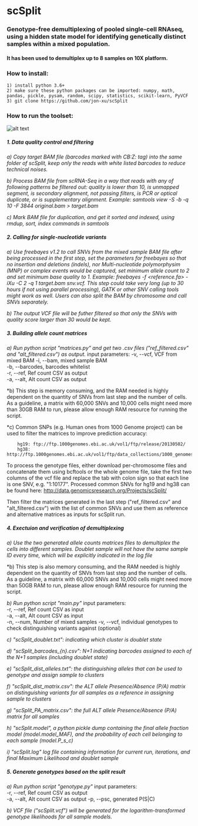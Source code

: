 # scSplit
### Genotype-free demultiplexing of pooled single-cell RNAseq, using a hidden state model for identifying genetically distinct samples within a mixed population.  
#### It has been used to demultiplex up to 8 samples on 10X platform.

### How to install:
    1) install python 3.6+
    2) make sure these python packages can be imported: numpy, math, pandas, pickle, pysam, random, scipy, statistics, scikit-learn, PyVCF
    3) git clone https://github.com/jon-xu/scSplit

### How to run the toolset:

![alt text](https://github.com/jon-xu/scSplit/blob/master/man/figure1_pipeline.png)

##### 1. Data quality control and filtering
   *a) Copy target BAM file (barcodes marked with CB:Z: tag) into the same folder of scSplit, keep only the reads with white listed barcodes to reduce technical noises.*
   
   *b) Process BAM file from scRNA-Seq in a way that reads with any of following patterns be filtered out: quality is lower than 10,  is unmapped segment, is secondary alignment, not passing filters, is PCR or optical duplicate, or is supplementary alignment. Example: samtools view -S -b -q 10 -F 3844 original.bam > target.bam*
   
   *c) Mark BAM file for duplication, and get it sorted and indexed, using rmdup, sort, index commands in samtools*
   
##### 2. Calling for single-nucleotide variants
   *a) Use freebayes v1.2 to call SNVs from the mixed sample BAM file after being processed in the first step, set the parameters for freebayes so that no insertion and deletions (indels), nor Multi-nucleotide polymorphysim (MNP) or complex events would be captured, set minimum allele count to 2 and set minimum base quality to 1.  Example: freebayes -f <reference.fa> -iXu -C 2 -q 1 target.bam snv.vcf. This step could take very long (up to 30 hours if not using parallel processing), GATK or other SNV calling tools might work as well.  Users can also split the BAM by chromosome and call SNVs separately.*
   
   *b) The output VCF file will be futher filtered so that only the SNVs with quality score larger than 30 would be kept.*

##### 3. Building allele count matrices
   *a) Run python script "matrices.py" and get two .csv files ("ref_filtered.csv" and "alt_filtered.csv") as output.*
      input parameters:
        -v, --vcf, VCF from mixed BAM
        -i, --bam, mixed sample BAM        
        -b, --barcodes, barcodes whitelist        
        -r, --ref, Ref count CSV as output        
        -a, --alt, Alt count CSV as output
   
   *b) This step is memory consuming, and the RAM needed is highly dependent on the quantity of SNVs from last step and the number of cells. As a guideline, a matrix with 60,000 SNVs and 10,000 cells might need more than 30GB RAM to run, please allow enough RAM resource for running the script.

   *c) Common SNPs (e.g. Human ones from 1000 Genome project) can be used to filter the matrices to improve prediction accuracy:
   
        hg19: ftp://ftp.1000genomes.ebi.ac.uk/vol1/ftp/release/20130502/
        hg38: http://ftp.1000genomes.ebi.ac.uk/vol1/ftp/data_collections/1000_genomes_project/release/20190312_biallelic_SNV_and_INDEL/
        
   To process the genotype files, either download per-chromosome files and concatenate them using bcftools or the whole genome file, take the first two columns of the vcf file and replace the tab with colon sign so that each line is one SNV, e.g. "1:10177". Processed common SNVs for hg19 and hg38 can be found here: http://data.genomicsresearch.org/Projects/scSplit/

   Then filter the matrices generated in the last step ("ref_filtered.csv" and "alt_filtered.csv") with the list of common SNVs and use them as reference and alternative matrices as inputs for scSplit run.


##### 4. Exectuion and verification of demultiplexing
   *a) Use the two generated allele counts matrices files to demultiplex the cells into different samples.  Doublet sample will not have the same sample ID every time, which will be explicitly indicated in the log file*

   *b) This step is also memory consuming, and the RAM needed is highly dependent on the quantity of SNVs from last step and the number of cells. As a guideline, a matrix with 60,000 SNVs and 10,000 cells might need more than 50GB RAM to run, please allow enough RAM resource for running the script.
   
   *b) Run python script "main.py"*
      input parameters:   
        -r, --ref, Ref count CSV as input        
        -a, --alt, Alt count CSV as input        
        -n, --num, Number of mixed samples
        -v, --vcf, individual genotypes to check distinguishing variants against (optional)
        
   *c) "scSplit_doublet.txt": indicating which cluster is doublet state*
   
   *d) "scSplit_barcodes_{n}.csv": N+1 indicating barcodes assigned to each of the N+1 samples (including doublet state)*
   
   *e) "scSplit_dist_alleles.txt": the distinguishing alleles that can be used to genotype and assign sample to clusters*
   
   *f) "scSplit_dist_matrix.csv": the ALT allele Presence/Absence (P/A) matrix on distinguishing variants for all samples as a reference in assigning sample to clusters*

   *g) "scSplit_PA_matrix.csv": the full ALT allele Presence/Absence (P/A) matrix for all samples* 
   
   *h) "scSplit.model", a python pickle dump containing the final allele fraction model (model.model_MAF), and the probability of each cell belonging to each sample (model.P_s_c)*
   
   *i) "scSplit.log" log file containing information for current run, iterations, and final Maximum Likelihood and doublet sample*

##### 5. Generate genotypes based on the split result
   *a) Run python script "genotype.py"*
       input parameters:            
        -r, --ref, Ref count CSV as output        
        -a, --alt, Alt count CSV as output
        -p, --psc, generated P(S|C)
        
   *b) VCF file ("scSplit.vcf") will be generated for the logarithm-transformed genotype likelihoods for all sample models.*

<br/>

